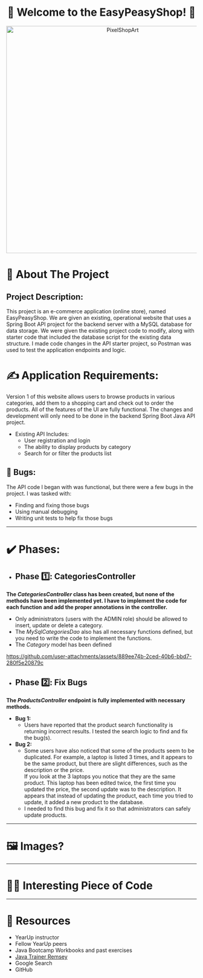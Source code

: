 <div align="center">
  <h1>🏪 Welcome to the EasyPeasyShop! 🛒</h1>

  <img src="https://github.com/user-attachments/assets/d52544aa-2bad-45d9-9e14-c82a62965f64" alt="PixelShopArt" width="600"/>
</div>



# 📖 About The Project

## Project Description:
This project is an e-commerce application (online store), named EasyPeasyShop. We are given an existing, operational website that uses a Spring Boot API project for the backend server with a MySQL database for data storage. We were given the existing project code to modify, along with starter code that included the database script for the existing data structure. I made code changes in the API starter project, so Postman was used to test the application endpoints and logic. 

# ✍️ Application Requirements: 
Version 1 of this website allows users to browse products in various categories, 
add them to a shopping cart and check out to order the products. All of the 
features of the UI are fully functional. The changes and development will only 
need to be done in the backend Spring Boot Java API project. 
- Existing API Includes:
  - User registration and login
  - The ability to display products by category
  - Search for or filter the products list

## 🐞 Bugs:
The API code I began with was functional, but there were a few bugs in the project. I was tasked with:

  - Finding and fixing those bugs
  - Using manual debugging
  - Writing unit tests to help fix those bugs
---

# ✔️ Phases:
- ## Phase 1️⃣: CategoriesController
**The *CategoriesController* class has been created, but none of the methods have been implemented yet. I have to implement the code for each function and add the proper annotations in the controller.**
  - Only administrators (users with the ADMIN role) should be allowed to insert, update or delete a category.
  - The *MySqlCategoriesDao* also has all necessary functions defined, but you 
need to write the code to implement the functions.
  - The *Category* model has been defined



https://github.com/user-attachments/assets/889ee74b-2ced-40b6-bbd7-280f5e20879c


   
- ## Phase 2️⃣: Fix Bugs
**The *ProductsController* endpoint is fully implemented with necessary methods.**
  - **Bug 1:**
    - Users have reported that the product search functionality is returning incorrect 
results. I tested the search logic to find and fix the bug(s).
  - **Bug 2:**
    - Some users have also noticed that some of the products seem to be duplicated. 
For example, a laptop is listed 3 times, and it appears to be the same product, but 
there are slight differences, such as the description or the price.  
If you look at the 3 laptops you notice that they are the same product. This laptop 
has been edited twice, the first time you updated the price, the second update 
was to the description. It appears that instead of updating the product, each time 
you tried to update, it added a new product to the database.
    - I needed to find this bug and fix it so that administrators can safely update 
products. 

---
# 🖼️ Images?


---

# 👩‍💻 Interesting Piece of Code


---

# 🌱 Resources
- YearUp instructor  
- Fellow YearUp peers  
- Java Bootcamp Workbooks and past exercises  
- [Java Trainer Remsey](https://chatgpt.com/g/g-6800332fde008191822e81c0f54c8321-java-trainer-remsey)  
- Google Search  
- GitHub  
